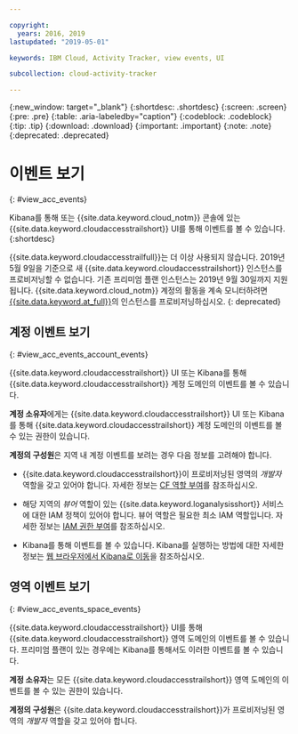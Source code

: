 ```yaml
---

copyright:
  years: 2016, 2019
lastupdated: "2019-05-01"

keywords: IBM Cloud, Activity Tracker, view events, UI

subcollection: cloud-activity-tracker

---
```


{:new_window: target="_blank"}
{:shortdesc: .shortdesc}
{:screen: .screen}
{:pre: .pre}
{:table: .aria-labeledby="caption"}
{:codeblock: .codeblock}
{:tip: .tip}
{:download: .download}
{:important: .important}
{:note: .note}
{:deprecated: .deprecated}

# 이벤트 보기
{: #view_acc_events}

Kibana를 통해 또는 {{site.data.keyword.cloud_notm}} 콘솔에 있는 {{site.data.keyword.cloudaccesstrailshort}} UI를 통해 이벤트를 볼 수 있습니다.
{:shortdesc}
   
{{site.data.keyword.cloudaccesstrailfull}}는 더 이상 사용되지 않습니다. 2019년 5월 9일을 기준으로 새 {{site.data.keyword.cloudaccesstrailshort}} 인스턴스를 프로비저닝할 수 없습니다. 기존 프리미엄 플랜 인스턴스는 2019년 9월 30일까지 지원됩니다. {{site.data.keyword.cloud_notm}} 계정의 활동을 계속 모니터하려면 [{{site.data.keyword.at_full}}](/docs/services/Activity-Tracker-with-LogDNA?topic=logdnaat-getting-started#getting-started)의 인스턴스를 프로비저닝하십시오.
{: deprecated}


## 계정 이벤트 보기
{: #view_acc_events_account_events}

{{site.data.keyword.cloudaccesstrailshort}} UI 또는 Kibana를 통해 {{site.data.keyword.cloudaccesstrailshort}} 계정 도메인의 이벤트를 볼 수 있습니다.

**계정 소유자**에게는 {{site.data.keyword.cloudaccesstrailshort}} UI 또는 Kibana를 통해 {{site.data.keyword.cloudaccesstrailshort}} 계정 도메인의 이벤트를 볼 수 있는 권한이 있습니다.

**계정의 구성원**은 지역 내 계정 이벤트를 보려는 경우 다음 정보를 고려해야 합니다.

* {{site.data.keyword.cloudaccesstrailshort}}이 프로비저닝된 영역의 *개발자* 역할을 갖고 있어야 합니다. 자세한 정보는 [CF 역할 부여](/docs/services/cloud-activity-tracker/how-to?topic=cloud-activity-tracker-grant_permissions#grant_cf_role)를 참조하십시오.

* 해당 지역의 *뷰어* 역할이 있는 {{site.data.keyword.loganalysisshort}} 서비스에 대한 IAM 정책이 있어야 합니다. 뷰어 역할은 필요한 최소 IAM 역할입니다. 자세한 정보는 [IAM 권한 부여](/docs/services/cloud-activity-tracker/how-to?topic=cloud-activity-tracker-grant_permissions#grant_iam_policy)를 참조하십시오.

* Kibana를 통해 이벤트를 볼 수 있습니다. Kibana를 실행하는 방법에 대한 자세한 정보는 [웹 브라우저에서 Kibana로 이동](/docs/services/cloud-activity-tracker/how-to/manage-events-ui?topic=cloud-activity-tracker-launch_kibana#launch_Kibana_from_browser)을 참조하십시오.



## 영역 이벤트 보기
{: #view_acc_events_space_events}

{{site.data.keyword.cloudaccesstrailshort}} UI를 통해 {{site.data.keyword.cloudaccesstrailshort}} 영역 도메인의 이벤트를 볼 수 있습니다. 프리미엄 플랜이 있는 경우에는 Kibana를 통해서도 이러한 이벤트를 볼 수 있습니다.

**계정 소유자**는 모든 {{site.data.keyword.cloudaccesstrailshort}} 영역 도메인의 이벤트를 볼 수 있는 권한이 있습니다.

**계정의 구성원**은 {{site.data.keyword.cloudaccesstrailshort}}가 프로비저닝된 영역의 *개발자* 역할을 갖고 있어야 합니다.


